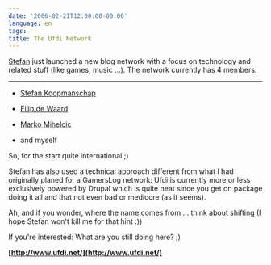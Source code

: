 ```yaml
---
date: '2006-02-21T12:00:00-00:00'
language: en
tags:
title: The Ufdi Network
---
```



[Stefan](http://www.leftontheweb.com/) just launched a new blog network with a focus on technology and related stuff (like games, music ...). The network currently has 4 members:

-------------------------------



* [Stefan Koopmanschap](http://www.leftontheweb.com)

* [Filip de Waard](http://www.filipdewaard.com/)

* [Marko Mihelcic](http://www.mcville.net/)

* and myself



So, for the start quite international ;) 



Stefan has also used a technical approach different from what I had originally planed for a GamersLog network: Ufdi is currently more or less exclusively powered by Drupal which is quite neat since you get on package doing it all and that not even bad or mediocre (as it seems).



Ah, and if you wonder, where the name comes from ... think about shifting (I hope Stefan won't kill me for that hint :))



If you're interested: What are you still doing here? ;) 



**[http://www.ufdi.net/](http://www.ufdi.net/)**